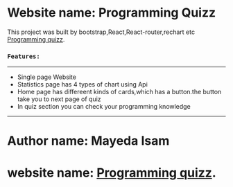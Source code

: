# Website name: Programming Quizz

This project was built by bootstrap,React,React-router,rechart etc [Programming quizz](https://programming-quizzz.netlify.app/).


### `Features:`
***
* Single page Website
* Statistics page has 4 types of chart using Api
* Home page has differeent kinds of cards,which has a button.the button take you to next page of quiz
* In quiz section you can check your programming knowledge
***
# Author name: Mayeda Isam
# website name: [Programming quizz](https://programming-quizzz.netlify.app/).